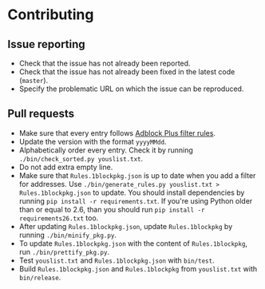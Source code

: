 # Contributing

## Issue reporting

- Check that the issue has not already been reported.
- Check that the issue has not already been fixed in the latest code (`master`).
- Specify the problematic URL on which the issue can be reproduced.

## Pull requests

- Make sure that every entry follows [Adblock Plus filter rules](https://adblockplus.org/en/filters).
- Update the version with the format `yyyyMMdd`.
- Alphabetically order every entry. Check it by running `./bin/check_sorted.py youslist.txt`.
- Do not add extra empty line.
- Make sure that `Rules.1blockpkg.json` is up to date when you add a filter for addresses.
  Use `./bin/generate_rules.py youslist.txt > Rules.1blockpkg.json` to update.
  You should install dependencies by running `pip install -r requirements.txt`.
  If you're using Python older than or equal to 2.6, than you should run `pip install -r requirements26.txt` too.
- After updating `Rules.1blockpkg.json`, update `Rules.1blockpkg` by running `./bin/minify_pkg.py`.
- To update `Rules.1blockpkg.json` with the content of `Rules.1blockpkg`, run `./bin/prettify_pkg.py`.
- Test `youslist.txt` and `Rules.1blockpkg.json` with `bin/test`.
- Build `Rules.1blockpkg.json` and `Rules.1blockpkg` from `youslist.txt` with `bin/release`.
